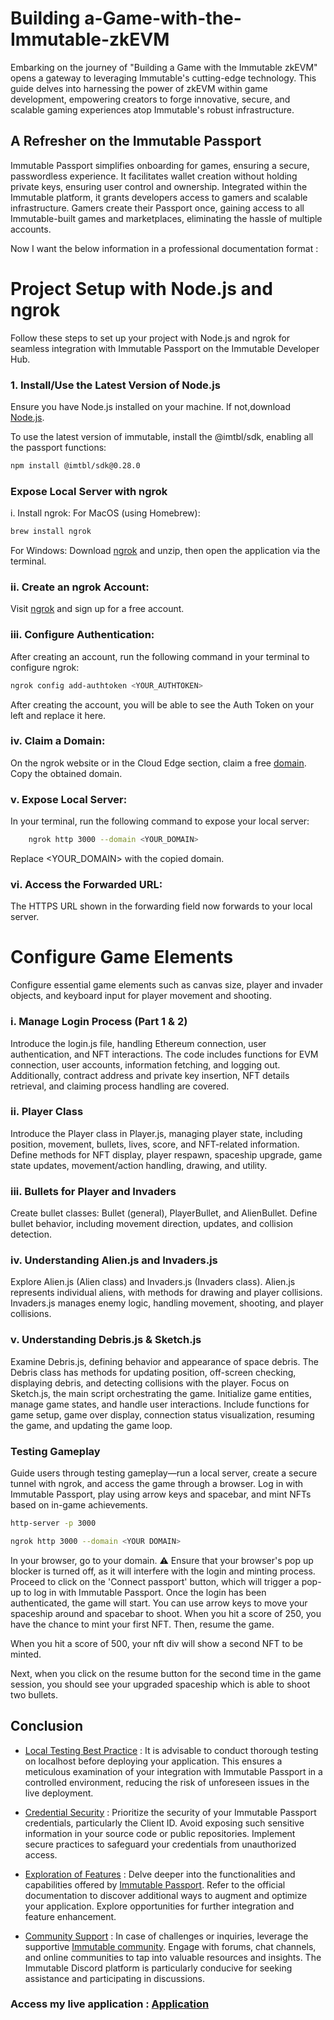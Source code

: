 # Building a-Game-with-the-Immutable-zkEVM

Embarking on the journey of "Building a Game with the Immutable zkEVM" opens a gateway to leveraging Immutable's cutting-edge technology. This guide delves into harnessing the power of zkEVM within game development, empowering creators to forge innovative, secure, and scalable gaming experiences atop Immutable's robust infrastructure.


## A Refresher on the Immutable Passport

Immutable Passport simplifies onboarding for games, ensuring a secure, passwordless experience. It facilitates wallet creation without holding private keys, ensuring user control and ownership. Integrated within the Immutable platform, it grants developers access to gamers and scalable infrastructure. Gamers create their Passport once, gaining access to all Immutable-built games and marketplaces, eliminating the hassle of multiple accounts.

Now I want the below information in a professional documentation format  :

# Project Setup with Node.js and ngrok

Follow these steps to set up your project with Node.js and ngrok for seamless integration with Immutable Passport on the Immutable Developer Hub.

### 1. Install/Use the Latest Version of Node.js

Ensure you have Node.js installed on your machine. If not,download [Node.js](https://nodejs.org/en/download).

To use the latest version of immutable, install the @imtbl/sdk, enabling all the passport functions:

```bash
npm install @imtbl/sdk@0.28.0
```

### Expose Local Server with ngrok
 i. Install ngrok:
 For MacOS (using Homebrew):
 
``` bash
brew install ngrok
```

 For Windows:
Download [ngrok](https://dashboard.ngrok.com/get-started/setup/windows) and unzip, then open the application via the terminal.

### ii. Create an ngrok Account:
Visit [ngrok](https://dashboard.ngrok.com/login?state=JmUkV6gkSjCOEUITOlSyiz77u5IPWoRj1gC9yoOFFrLa7EsDyFUO2p7YpKZPmqCqj-qpy3Q04E8lbnAQQg4qPVXM7lR5_iu8iq0s9H4eSNn8QhCEho02NiEl1UKw2x1JBIWIZHh71P25SJALLdY80D-vltCJ_35KdAlerlpS0TR2gg%3D%3D) and sign up for a free account.

### iii. Configure Authentication:
After creating an account, run the following command in your terminal to configure ngrok:
``` bash
ngrok config add-authtoken <YOUR_AUTHTOKEN>
```
After creating the account, you will be able to see the Auth Token on your left and replace it here.

### iv. Claim a Domain:
On the ngrok website or in the Cloud Edge section, claim a free [domain](https://dashboard.ngrok.com/cloud-edge/domains). Copy the obtained domain.

### v. Expose Local Server:

In your terminal, run the following command to expose your local server:

``` bash
    ngrok http 3000 --domain <YOUR_DOMAIN>
``` 
Replace <YOUR_DOMAIN> with the copied domain.
### vi. Access the Forwarded URL:
The HTTPS URL shown in the forwarding field now forwards to your local server.

# Configure Game Elements
Configure essential game elements such as canvas size, player and invader objects, and keyboard input for player movement and shooting.

### i. Manage Login Process (Part 1 & 2)
Introduce the login.js file, handling Ethereum connection, user authentication, and NFT interactions. The code includes functions for EVM connection, user accounts, information fetching, and logging out. Additionally, contract address and private key insertion, NFT details retrieval, and claiming process handling are covered.
### ii. Player Class
Introduce the Player class in Player.js, managing player state, including position, movement, bullets, lives, score, and NFT-related information. Define methods for NFT display, player respawn, spaceship upgrade, game state updates, movement/action handling, drawing, and utility.
### iii. Bullets for Player and Invaders
Create bullet classes: Bullet (general), PlayerBullet, and AlienBullet. Define bullet behavior, including movement direction, updates, and collision detection.
### iv. Understanding Alien.js and Invaders.js
Explore Alien.js (Alien class) and Invaders.js (Invaders class). Alien.js represents individual aliens, with methods for drawing and player collisions. Invaders.js manages enemy logic, handling movement, shooting, and player collisions.
### v. Understanding Debris.js & Sketch.js 
Examine Debris.js, defining behavior and appearance of space debris. The Debris class has methods for updating position, off-screen checking, displaying debris, and detecting collisions with the player. Focus on Sketch.js, the main script orchestrating the game. Initialize game entities, manage game states, and handle user interactions. Include functions for game setup, game over display, connection status visualization, resuming the game, and updating the game loop.
      
### Testing Gameplay
Guide users through testing gameplay—run a local server, create a secure tunnel with ngrok, and access the game through a browser. Log in with Immutable Passport, play using arrow keys and spacebar, and mint NFTs based on in-game achievements.

``` bash
http-server -p 3000
```

``` bash
ngrok http 3000 --domain <YOUR DOMAIN>
```

In your browser, go to your domain. ⚠️ Ensure that your browser's pop up blocker is turned off, as it will interfere with the login and minting process. Proceed to click on the 'Connect passport' button, which will trigger a pop-up to log in with Immutable Passport. Once the login has been authenticated, the game will start. You can use arrow keys to move your spaceship around and spacebar to shoot. When you hit a score of 250, you have the chance to mint your first NFT. Then, resume the game.

When you hit a score of 500, your nft div will show a second NFT to be minted. 

Next, when you click on the resume button for the second time in the game session, you should see your upgraded spaceship which is able to shoot two bullets. 

## Conclusion 
- [Local Testing Best Practice](#Local-Testing-Best-Practice) :
   It is advisable to conduct thorough testing on localhost before deploying your application. This ensures a meticulous examination of your integration with Immutable Passport in a controlled environment, reducing the risk of unforeseen issues in the live deployment.

- [Credential Security](#Credential-Security) :
Prioritize the security of your Immutable Passport credentials, particularly the Client ID. Avoid exposing such sensitive information in your source code or public repositories. Implement secure practices to safeguard your credentials from unauthorized access.

- [Exploration of Features](#Exploration-of-Features) : 
Delve deeper into the functionalities and capabilities offered by [Immutable Passport](https://docs.immutable.com/docs/zkevm/overview/). Refer to the official documentation to discover additional ways to augment and optimize your application. Explore opportunities for further integration and feature enhancement.

- [Community Support](#Community-Support) :
In case of challenges or inquiries, leverage the supportive [Immutable community](). Engage with forums, chat channels, and online communities to tap into valuable resources and insights. The Immutable Discord platform is particularly conducive for seeking assistance and participating in discussions.

### Access my live application : [Application]()
